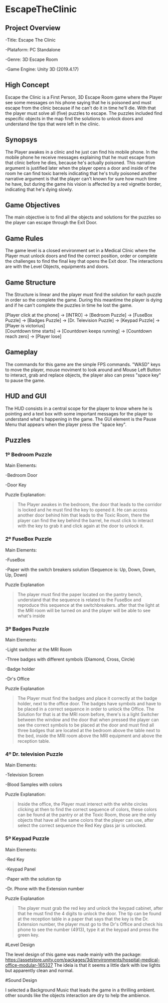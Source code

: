 # EscapeTheClinic
 

## Project Overview

-Title: Escape The Clinic

-Plataform: PC Standalone

-Genre: 3D Escape Room

-Game Engine: Unity 3D (2019.4.17)


## High Concept

Escape the Clinic is a First Person, 3D Escape Room game where the Player see some messages on his phone saying that he is poisoned and must escape from the clinic because if he can't do it in time he'll die. With that the player must solve all (five) puzzles to escape. The puzzles included find especific objects in the map  find the solutions to unlock doors and understand the tips that were left in the clinic. 

## Synopsys

The Player awakes in a clinic and he just can find his mobile phone. In the mobile phone he receive messages explaining that he must escape from that clinic before he dies, because he's actually poisoned. This narrative argument is justified later when the player opens a door and inside of the room he can find toxic barrels indicating that he's trully poisoned another narrative argument is that the player can't known for sure how much time he have, but during the game his vision is affected by a red vignette border, indicating that he's dying slowly.

## Game Objectives

The main objective is to find all the objects and solutions for the puzzles so the player can escape through the Exit Door.

## Game Rules

The game level is a closed environment set in a Medical Clinic where the Player must unlock doors and find the correct position, order or complete the challenges to find the final key that opens the Exit door. The interactions are with the Level Objects, equipments and doors.

## Game Structure

The Structure is linear and the player must find the solution for each puzzle in order so the complete the game. During this meantime the player is dying and if he can't complete the puzzles in time he lost the game.

[Player click at the phone] -> [INTRO] -> [Bedroom Puzzle] -> [FuseBox Puzzle] -> [Badges Puzzle] -> [Dr. Television Puzzle] -> [Keypad Puzzle] -> [Player is victorius]
                                       \
                                         [Countdown time starts] -> [Countdown keeps running] -> [Countdown reach zero] -> [Player lose]

## Gameplay

The commands for this game are the simple FPS commands. "WASD" keys to move the player, mouse moviment to look around and Mouse Left Button to interact, grab and replace objects, the player also can press "space key" to pause the game.

## HUD and GUI

The HUD consists in a central scope for the player to know where he is pointing and a text box with some important messages for the player to understand what's happening in the game.
The GUI element is the Pause Menu that appears when the player press the "space key".

## Puzzles

### 1º Bedroom Puzzle

Main Elements:

-Bedroom Door

-Door Key

Puzzle Explanation:

>The Player awakes in the bedroom, the door that leads to the corridor is locked and he must find the key to opened it. He can access another door behind him that leads to the Toxic Room, there the player can find the key behind the barrel, he must click to interact with the key to grab it and click again at the door to unlock it.

### 2º FuseBox Puzzle

Main Elements:

-FuseBox 

-Paper with the switch breakers solution (Sequence is: Up, Down, Down, Up, Down)

Puzzle Explanation

>The player must find the paper located on the pantry bench, understand that the sequence is related to the FuseBox and reproduce this sequence at the switchbreakers. after that the light at the MRI room will be turned on and the player will be able to see what's inside

### 3º Badges Puzzle

Main Elements:

-Light switcher at the MRI Room

-Three badges with different symbols (Diamond, Cross, Circle)

-Badge holder

-Dr's Office

Puzzle Explanation

>The Player must find the badges and place it correctly at the badge holder, next to the office door. The badges have symbols and have to be placed in a correct sequence in order to unlock the Office. The Solution for that is at the MRI room before, there's is a light Switcher between the window and the door that when pressed the player can see the correct symbols to be placed at the door and must find all three badges that are located at the bedroom above the table next to the bed, inside the MRI room above the MRI equipment and above the reception table.

### 4º Dr. television Puzzle

Main Elements:

-Television Screen

-Blood Samples with colors

Puzzle Explanation:

>Inside the office, the Player must interect with the white circles clicking at then to find the correct sequence of colors, these colors can be found at the pantry or at the Toxic Room, those are the only objects that have all the same colors that the player can use, after select the correct sequence the Red Key glass jar is unlocked.

### 5º Keypad Puzzle

Main Elements:

-Red Key

-Keypad Panel

-Paper with the solution tip

-Dr. Phone with the Extension number

Puzzle Explanation

>The player must grab the red key and unlock the keypad cabinet, after that he must find the 4 digits to unlock the door. The tip can be found at the reception table in a paper that says that the key is the Dr. Extension number, the player must go to the Dr's Office and check his phone to see the number (4913), type it at the keypad and press the green key.

#Level Design

The level design of this game was made mainly with the package: https://assetstore.unity.com/packages/3d/environments/hospital-medical-office-modular-165327
The ideia is that it seems a little dark with low lights but apparently clean and normal.

#Sound Design

I selected a Background Music that leads the game in a thrilling ambient. other sounds like the objects interaction are dry to help the ambience.
